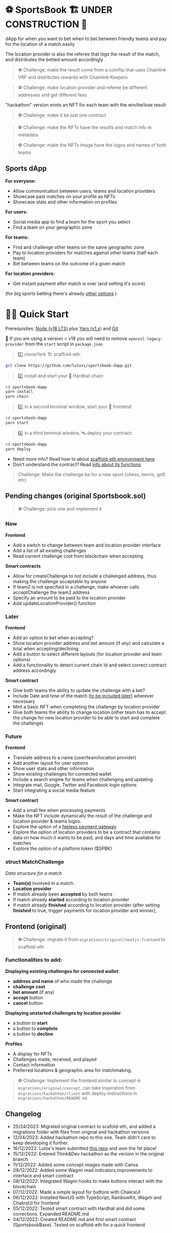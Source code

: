 # ⚽ SportsBook 🏗️ UNDER CONSTRUCTION 🚧

dApp for when you want to bet when to bet between friendly teams and pay for the location of a match easily

The location provider is also the referee that logs the result of the match, and distributes the betted amount accordingly

> ⚽ Challenge: make the result come from a coinflip that uses Chainlink VRF and distributes rewards with Chainlink Keepers

> ⚽ Challenge: make location provider and referee be different addresses and get different fees

"hackathon" version mints an NFT for each team with the win/tie/lose result

> ⚽ Challenge: make it be just one contract

> ⚽ Challenge: make the NFTs have the results and match info in metadata

> ⚽ Challenge: make the NFTs image have the logos and names of both teams

## Sports dApp

**For everyone:**

- Allow communication between users, teams and location providers
- Showcase past matches on your profile as NFTs
- Showcase stats and other information on profiles

**For users:**

- Social media app to find a team for the sport you select
- Find a team on your geographic zone

**For teams:**

- Find and challenge other teams on the same geographic zone
- Pay to location providers for matches against other teams (half each team)
- Bet between teams on the outcome of a given match

**For location providers:**

- Get instant payment after match is over (and setting it's score)

(for big sports betting there's already [other options](https://stake.com/) )

# 🏄‍♂️ Quick Start

Prerequisites: [Node (v18 LTS)](https://nodejs.org/en/download/) plus [Yarn (v1.x)](https://classic.yarnpkg.com/en/docs/install/) and [Git](https://git-scm.com/downloads)

🚨 If you are using a version < v18 you will need to remove `openssl-legacy-provider` from the `start` script in `package.json`

> 1️⃣ clone/fork 🏗 scaffold-eth:

```bash
git clone https://github.com/luloxi/sportsbook-dapp.git
```

> 2️⃣ install and start your 👷‍ Hardhat chain:

```bash
cd sportsbook-dapp
yarn install
yarn chain
```

> 3️⃣ in a second terminal window, start your 📱 frontend:

```bash
cd sportsbook-dapp
yarn start
```

> 4️⃣ in a third terminal window, 🛰 deploy your contract:

```bash
cd sportsbook-dapp
yarn deploy
```

- Need more info? Read how to about [scaffold-eth environment here](./ENVIRONMENT.md)
- Don't understand the contract? Read [info about its functions](./FUNCTIONS.md)

> Challenge: Make the challenge be for a new sport (chess, tennis, golf, etc)

## Pending changes (original Sportsbook.sol)

> ⚽ Challenge: pick one and implement it

### Now

**Frontend**

- Add a switch to change between team and location provider interface
- Add a list of all existing challenges
- Read current challenge cost from blockchain when accepting

**Smart contracts**

- Allow for createChallenge to not include a challenged address, thus making the challenge acceptable by anyone
- If team2 is not specified in a challenge, make whoever calls acceptChallenge the team2 address
- Specify an amount to be paid to the location provider
- Add updateLocationProvider() function

### Later

**Frontend**

- Add an option to bet when accepting?
- Show location provider address and bet amount (if any) and calculate a total when accepting/declining
- Add a button to select different layouts (for location provider and team options)
- Add a functionality to detect current chain Id and select correct contract address accordingly

**Smart contract**

- Give both teams the ability to update the challenge with a bet?
- Include Date and time of the match ([to be included later](https://soliditytips.com/articles/solidity-dates-time-operations/)) wherever necessary
- Mint a basic NFT when completing the challenge by location provider
- Give both teams the ability to change location (other team has to accept the change for new location provider to be able to start and complete the challenge)

### Future

**Frontend**

- Translate address to a name (user/team/location provider)
- Add another layout for user options
- Show user stats and other information
- Show existing challenges for connected wallet
- Include a search engine for teams when challenging and updating
- Integrate mail, Google, Twitter and Facebook login options
- Start integrating a social media feature

**Smart contract**

- Add a small fee when processing payments
- Make the NFT include dynamically the result of the challenge and location provider & teams logos.
- Explore the option of a [feeless payment gateway](https://github.com/lacrypta/gateway)
- Explore the option of location providers to be a contract that contains data on how much it wants to be paid, and days and time available for matches
- Explore the option of a platform token ($SPBK)

### struct MatchChallenge

_Data structure for a match_

- **Team(s)** involved in a match.
- **Location provider**
- If match already been **accepted** by both teams
- If match already **started** according to location provider
- If match already **finished** according to location provider
  (after setting **finished** to true, trigger payments for location provider and winner),

## Frontend (original)

> ⚽ Challenge: migrate it from `migrations/original/nextjs-frontend` to scaffold-eth

### Functionalities to add:

**Displaying existing challenges for connected wallet:**

- **address and name** of who made the challenge
- **challenge cost**
- **bet amount** (if any)
- **accept** button
- **cancel** button

**Displaying unstarted challenges by location provider**

- a button to **start**
- a button to **complete**
- a button to **decline**

**Profiles**

- A display for NFTs
- Challenges made, received, and played
- Contact information
- Preferred locations & geographic area for matchmaking.

> ⚽ Challenge: Implement the frontend similar to concept in `migrations/original/concept`, can take inspiration from `migrations/hackathon/client` with deploy instructions in `migrations/hackathon/README.md`

## Changelog

- 25/24/2023: Migrated original contract to scafold-eth, and added a migrations folder with files from original and hackathon versions
- 12/04/2023: Added hackathon repo to this one. Team didn't care to keep developing it further.
- 16/12/2022: Lulox's team submitted [this repo](https://github.com/alejoviola/hackaton-2022-Gol) and won the 1st place!
- 15/12/2022: Entered Think&Dev hackathon as the version in the original branch
- 11/12/2022: Added some concept images made with Canva
- 09/12/2022: Added some Wagmi read indicators,improvements to interface and smart contract
- 08/12/2022: Integrated Wagmi hooks to make buttons interact with the blockchain
- 07/12/2022: Made a simple layout for buttons with ChakraUI
- 06/12/2022: Installed NextJS with TypeScript, RainbowKit, Wagmi and ChakraUI for frontend
- 05/12/2022: Tested smart contract with Hardhat and did some corrections. Expanded README.md
- 04/12/2022: Created README.md and first smart contract (SportsbookBase). Tested on scaffold-eth for a quick frontend
